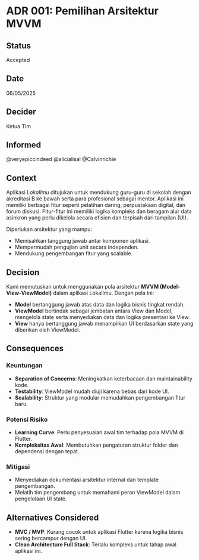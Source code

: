 # ADR 001: Pemilihan Arsitektur MVVM

## Status
Accepted

## Date
06/05/2025

## Decider 
Ketua Tim

## Informed
@veryepiccindeed
@alicialisal
@Calvinrichie

## Context

Aplikasi *LokaIlmu* ditujukan untuk mendukung guru-guru di sekolah dengan akreditasi B ke bawah serta para profesional sebagai mentor. Aplikasi ini memiliki berbagai fitur seperti pelatihan daring, perpustakaan digital, dan forum diskusi. Fitur-fitur ini memiliki logika kompleks dan beragam alur data asinkron yang perlu dikelola secara efisien dan terpisah dari tampilan (UI).

Diperlukan arsitektur yang mampu:
- Memisahkan tanggung jawab antar komponen aplikasi.
- Mempermudah pengujian unit secara independen.
- Mendukung pengembangan fitur yang scalable.

## Decision

Kami memutuskan untuk menggunakan pola arsitektur **MVVM (Model-View-ViewModel)** dalam aplikasi LokaIlmu. Dengan pola ini:

- **Model** bertanggung jawab atas data dan logika bisnis tingkat rendah.
- **ViewModel** bertindak sebagai jembatan antara View dan Model, mengelola state serta menyediakan data dan logika presentasi ke View.
- **View** hanya bertanggung jawab menampilkan UI berdasarkan state yang diberikan oleh ViewModel.

## Consequences

### Keuntungan

- **Separation of Concerns**: Meningkatkan keterbacaan dan maintainability kode.
- **Testability**: ViewModel mudah diuji karena bebas dari kode UI.
- **Scalability**: Struktur yang modular memudahkan pengembangan fitur baru.

### Potensi Risiko

- **Learning Curve**: Perlu penyesuaian awal tim terhadap pola MVVM di Flutter.
- **Kompleksitas Awal**: Membutuhkan pengaturan struktur folder dan dependensi dengan tepat.

### Mitigasi

- Menyediakan dokumentasi arsitektur internal dan template pengembangan.
- Melatih tim pengembang untuk memahami peran ViewModel dalam pengelolaan UI state.

## Alternatives Considered

- **MVC / MVP**: Kurang cocok untuk aplikasi Flutter karena logika bisnis sering bercampur dengan UI.
- **Clean Architecture Full Stack**: Terlalu kompleks untuk tahap awal aplikasi ini.

